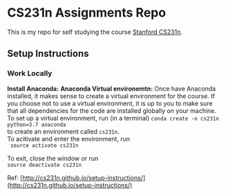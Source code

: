 # CS231n Assignments Repo
This is my repo for self studying the course [Stanford CS231n](http://cs231n.stanford.edu/index.html). 

## Setup Instructions
### Work Locally
**Install Anaconda:**
**Anaconda Virtual environemtn:**
Once have Anaconda installed, it makes sense to create a virtual environment for the course. If you choose not to use a virtual environment, it is up to you to make sure that all dependencies for the code are installed globally on your machine. To set up a virtual environment, run (in a terminal)
```conda create -n cs231n python=3.7 anaconda```  
to create an environment called ```cs231n```.  
To acitivate and enter the environment, run  
``` source activate cs231n```

To exit, close the window or run  
```source deactivate cs231n```



Ref: [http://cs231n.github.io/setup-instructions/](http://cs231n.github.io/setup-instructions/)